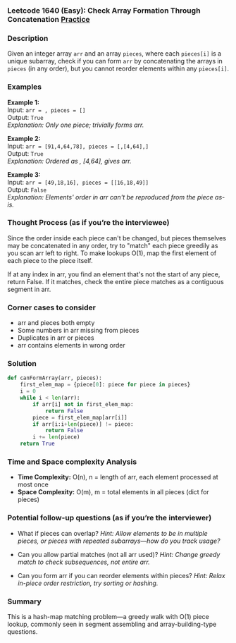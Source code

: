 ### Leetcode 1640 (Easy): Check Array Formation Through Concatenation [Practice](https://leetcode.com/problems/check-array-formation-through-concatenation)

### Description  
Given an integer array `arr` and an array `pieces`, where each `pieces[i]` is a unique subarray, check if you can form `arr` by concatenating the arrays in `pieces` (in any order), but you cannot reorder elements within any `pieces[i]`.

### Examples  
**Example 1:**  
Input: `arr = , pieces = []`  
Output: `True`  
*Explanation: Only one piece; trivially forms arr.*

**Example 2:**  
Input: `arr = [91,4,64,78], pieces = [,[4,64],]`  
Output: `True`  
*Explanation: Ordered as , [4,64],  gives arr.*

**Example 3:**  
Input: `arr = [49,18,16], pieces = [[16,18,49]]`  
Output: `False`  
*Explanation: Elements' order in arr can't be reproduced from the piece as-is.*

### Thought Process (as if you’re the interviewee)  
Since the order inside each piece can't be changed, but pieces themselves may be concatenated in any order, try to "match" each piece greedily as you scan arr left to right. To make lookups O(1), map the first element of each piece to the piece itself.

If at any index in arr, you find an element that's not the start of any piece, return False. If it matches, check the entire piece matches as a contiguous segment in arr.

### Corner cases to consider  
- arr and pieces both empty
- Some numbers in arr missing from pieces
- Duplicates in arr or pieces
- arr contains elements in wrong order

### Solution

```python
def canFormArray(arr, pieces):
    first_elem_map = {piece[0]: piece for piece in pieces}
    i = 0
    while i < len(arr):
        if arr[i] not in first_elem_map:
            return False
        piece = first_elem_map[arr[i]]
        if arr[i:i+len(piece)] != piece:
            return False
        i += len(piece)
    return True
```

### Time and Space complexity Analysis  
- **Time Complexity:** O(n), n = length of arr, each element processed at most once
- **Space Complexity:** O(m), m = total elements in all pieces (dict for pieces)

### Potential follow-up questions (as if you’re the interviewer)  
- What if pieces can overlap?
  *Hint: Allow elements to be in multiple pieces, or pieces with repeated subarrays—how do you track usage?*

- Can you allow partial matches (not all arr used)?
  *Hint: Change greedy match to check subsequences, not entire arr.*

- Can you form arr if you can reorder elements within pieces?
  *Hint: Relax in-piece order restriction, try sorting or hashing.*

### Summary
This is a hash-map matching problem—a greedy walk with O(1) piece lookup, commonly seen in segment assembling and array-building-type questions.
